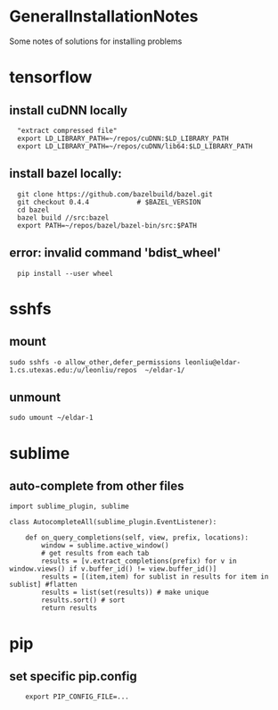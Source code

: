 # GeneralInstallationNotes
Some notes of solutions for installing problems

# tensorflow
## install cuDNN locally
	  "extract compressed file"
	  export LD_LIBRARY_PATH=~/repos/cuDNN:$LD_LIBRARY_PATH
	  export LD_LIBRARY_PATH=~/repos/cuDNN/lib64:$LD_LIBRARY_PATH

## install bazel locally:
	  git clone https://github.com/bazelbuild/bazel.git
	  git checkout 0.4.4 			# $BAZEL_VERSION
	  cd bazel
	  bazel build //src:bazel
	  export PATH=~/repos/bazel/bazel-bin/src:$PATH

## error: invalid command 'bdist_wheel'
	  pip install --user wheel

# sshfs
## mount
	sudo sshfs -o allow_other,defer_permissions leonliu@eldar-1.cs.utexas.edu:/u/leonliu/repos  ~/eldar-1/
	
## unmount 
	sudo umount ~/eldar-1

# sublime
## auto-complete from other files

	import sublime_plugin, sublime

	class AutocompleteAll(sublime_plugin.EventListener):

    	def on_query_completions(self, view, prefix, locations):
        	window = sublime.active_window()
	        # get results from each tab
        	results = [v.extract_completions(prefix) for v in window.views() if v.buffer_id() != view.buffer_id()]
	        results = [(item,item) for sublist in results for item in sublist] #flatten
        	results = list(set(results)) # make unique
	        results.sort() # sort
        	return results

# pip
## set specific pip.config

        export PIP_CONFIG_FILE=...
